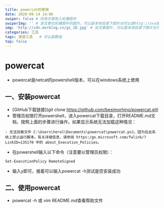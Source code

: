 ```yaml
---
title: powercat的使用
date: 2020-09-14 14:06
swiper: false # 将改文章放入轮播图中
swiperImg: '' # 该文章在轮播图中的图片，可以是本地目录下图片也可以是http://xxx图片
img: 'http://cdn.mxrblog.cn/gz_10.jpg' # 该文章图片，可以是本地目录下图片也可以是http://xxx图片
categories: 工具
tags: 渗透工具   # 可以是数组
top: false
---
```


# powercat

- powercat是netcat的powershell版本，可以在windows系统上使用

## 一、安装powercat

- [GitHub下载链接](git clone https://github.com/besimorhino/powercat.git)
- 管理员权限打开powershell，进入powercat下载目录，打开README.md文档，按照上面的步骤进行操作，如果显示系统无法加载这种情况：

<!--more-->
```
: 无法加载文件 C:\Users\herol\Documents\powercat\powercat.ps1，因为在此系统上禁止运行脚本。有关详细信息，请参阅 https:/go.microsoft.com/fwlink/?LinkID=135170 中的 about_Execution_Policies。
```

- 在powershell输入以下命令（注意要以管理员权限）：

```
Set-ExecutionPolicy RemoteSigned
```

- 输入y即可，接着可以输入powercat -h测试是否安装成功



## 二、使用powercat

- powercat -h 或 vim README.md查看帮助文件 



